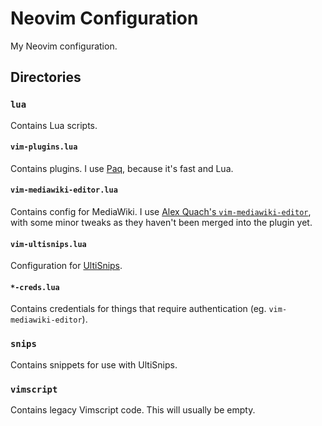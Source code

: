 # Neovim Configuration

My Neovim configuration.

## Directories
### `lua`

Contains Lua scripts.

#### `vim-plugins.lua`

Contains plugins. I use [Paq](https://github.com/savq/paq-nvim), because it's fast and Lua.

#### `vim-mediawiki-editor.lua`

Contains config for MediaWiki. I use [Alex Quach's `vim-mediawiki-editor`](https://github.com/aquach/vim-mediawiki-editor), with some minor tweaks as they haven't been merged into the plugin yet.

#### `vim-ultisnips.lua`

Configuration for [UltiSnips](https://github.com/SirVer/ultisnips).

#### `*-creds.lua`

Contains credentials for things that require authentication (eg. `vim-mediawiki-editor`).

### `snips`

Contains snippets for use with UltiSnips.

### `vimscript`

Contains legacy Vimscript code. This will usually be empty.

